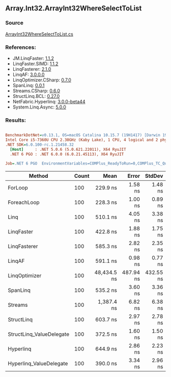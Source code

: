 ﻿## Array.Int32.ArrayInt32WhereSelectToList

### Source
[ArrayInt32WhereSelectToList.cs](../LinqBenchmarks/Array/Int32/ArrayInt32WhereSelectToList.cs)

### References:
- JM.LinqFaster: [1.1.2](https://www.nuget.org/packages/JM.LinqFaster/1.1.2)
- LinqFaster.SIMD: [1.1.2](https://www.nuget.org/packages/LinqFaster.SIMD/1.0.3)
- LinqFasterer: [2.1.0](https://www.nuget.org/packages/LinqFasterer/2.1.0)
- LinqAF: [3.0.0.0](https://www.nuget.org/packages/LinqAF/3.0.0.0)
- LinqOptimizer.CSharp: [0.7.0](https://www.nuget.org/packages/LinqOptimizer.CSharp/0.7.0)
- SpanLinq: [0.0.1](https://www.nuget.org/packages/SpanLinq/0.0.1)
- Streams.CSharp: [0.6.0](https://www.nuget.org/packages/Streams.CSharp/0.6.0)
- StructLinq.BCL: [0.27.0](https://www.nuget.org/packages/StructLinq/0.27.0)
- NetFabric.Hyperlinq: [3.0.0-beta44](https://www.nuget.org/packages/NetFabric.Hyperlinq/3.0.0-beta44)
- System.Linq.Async: [5.0.0](https://www.nuget.org/packages/System.Linq.Async/5.0.0)

### Results:
``` ini

BenchmarkDotNet=v0.13.1, OS=macOS Catalina 10.15.7 (19H1417) [Darwin 19.6.0]
Intel Core i5-7360U CPU 2.30GHz (Kaby Lake), 1 CPU, 4 logical and 2 physical cores
.NET SDK=6.0.100-rc.1.21458.32
  [Host]     : .NET 5.0.6 (5.0.621.22011), X64 RyuJIT
  .NET 6 PGO : .NET 6.0.0 (6.0.21.45113), X64 RyuJIT

Job=.NET 6 PGO  EnvironmentVariables=COMPlus_ReadyToRun=0,COMPlus_TC_QuickJitForLoops=1,COMPlus_TieredPGO=1  Runtime=.NET 6.0  

```
|                   Method | Count |        Mean |     Error |    StdDev |          Ratio | RatioSD |   Gen 0 | Allocated |
|------------------------- |------ |------------:|----------:|----------:|---------------:|--------:|--------:|----------:|
|                  ForLoop |   100 |    229.9 ns |   1.58 ns |   1.48 ns |       baseline |         |  0.3095 |     648 B |
|              ForeachLoop |   100 |    228.3 ns |   1.00 ns |   0.89 ns |   1.01x faster |   0.01x |  0.3097 |     648 B |
|                     Linq |   100 |    510.1 ns |   4.05 ns |   3.38 ns |   2.22x slower |   0.02x |  0.3595 |     752 B |
|               LinqFaster |   100 |    422.8 ns |   1.88 ns |   1.75 ns |   1.84x slower |   0.02x |  0.4473 |     936 B |
|             LinqFasterer |   100 |    585.3 ns |   2.82 ns |   2.35 ns |   2.54x slower |   0.02x |  0.6113 |   1,280 B |
|                   LinqAF |   100 |    591.1 ns |   0.98 ns |   0.77 ns |   2.57x slower |   0.02x |  0.3090 |     648 B |
|            LinqOptimizer |   100 | 48,434.5 ns | 487.94 ns | 432.55 ns | 210.65x slower |   2.35x | 14.6484 |  30,760 B |
|                 SpanLinq |   100 |    535.2 ns |   3.60 ns |   3.36 ns |   2.33x slower |   0.02x |  0.3090 |     648 B |
|                  Streams |   100 |  1,387.4 ns |   6.82 ns |   6.38 ns |   6.04x slower |   0.04x |  0.5684 |   1,192 B |
|               StructLinq |   100 |    603.7 ns |   2.97 ns |   2.78 ns |   2.63x slower |   0.02x |  0.1755 |     368 B |
| StructLinq_ValueDelegate |   100 |    372.5 ns |   1.60 ns |   1.50 ns |   1.62x slower |   0.01x |  0.1297 |     272 B |
|                Hyperlinq |   100 |    644.9 ns |   2.86 ns |   2.23 ns |   2.80x slower |   0.02x |  0.1297 |     272 B |
|  Hyperlinq_ValueDelegate |   100 |    390.0 ns |   3.34 ns |   2.96 ns |   1.70x slower |   0.01x |  0.1297 |     272 B |
